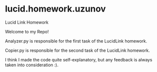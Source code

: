 # lucid.homework.uzunov
Lucid Link Homework

Welcome to my Repo!

Analyzer.py is responsible for the first task of the LucidLink homework.

Copier.py is responsible for the second task of the LucidLink homework.

I think I made the code quite self-explanatory, but any feedback is always taken into consideration :).

